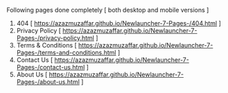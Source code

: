 Following pages done completely [ both desktop and mobile versions ]

1. 404 [ https://azazmuzaffar.github.io/Newlauncher-7-Pages-/404.html ]
2. Privacy Policy [ https://azazmuzaffar.github.io/Newlauncher-7-Pages-/privacy-policy.html ]
3. Terms & Conditions [ https://azazmuzaffar.github.io/Newlauncher-7-Pages-/terms-and-conditions.html ]
4. Contact Us [ https://azazmuzaffar.github.io/Newlauncher-7-Pages-/contact-us.html ]
5. About Us [ https://azazmuzaffar.github.io/Newlauncher-7-Pages-/about-us.html ]
